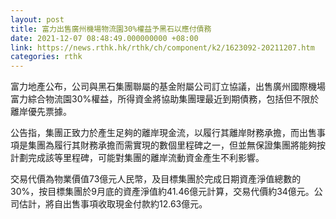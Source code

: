 ```yaml
---
layout: post
title: 富力出售廣州機場物流園30%權益予黑石以應付債務
date: 2021-12-07 08:48:49.000000000 +08:00
link: https://news.rthk.hk/rthk/ch/component/k2/1623092-20211207.htm
categories: rthk
---
```


富力地產公布，公司與黑石集團聯屬的基金附屬公司訂立協議，出售廣州國際機場富力綜合物流園30%權益，所得資金將協助集團理最近到期債務，包括但不限於離岸優先票據。

公告指，集團正致力於產生足夠的離岸現金流，以履行其離岸財務承擔，而出售事項是集團為履行其財務承擔而需實現的數個里程碑之一，但並無保證集團將能夠按計劃完成該等里程碑，可能對集團的離岸流動資金產生不利影響。

交易代價為物業價值73億元人民幣，及目標集團於完成日期資產淨值總數的30%，按目標集團於9月底的資產淨值約41.46億元計算，交易代價約34億元。公司估計，將自出售事項收取現金付款約12.63億元。
